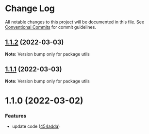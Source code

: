 # Change Log

All notable changes to this project will be documented in this file.
See [Conventional Commits](https://conventionalcommits.org) for commit guidelines.

## [1.1.2](https://codeup.aliyun.com/610753df22d5077081df57ee/temp/lerna-repo/compare/utils@1.1.1...utils@1.1.2) (2022-03-03)

**Note:** Version bump only for package utils





## [1.1.1](https://codeup.aliyun.com/610753df22d5077081df57ee/temp/lerna-repo/compare/utils@1.1.0...utils@1.1.1) (2022-03-03)

**Note:** Version bump only for package utils





# 1.1.0 (2022-03-02)


### Features

* update code ([454adda](https://codeup.aliyun.com/610753df22d5077081df57ee/temp/lerna-repo/commits/454addaee603104c1161f99588220dcccf90b1a3))
